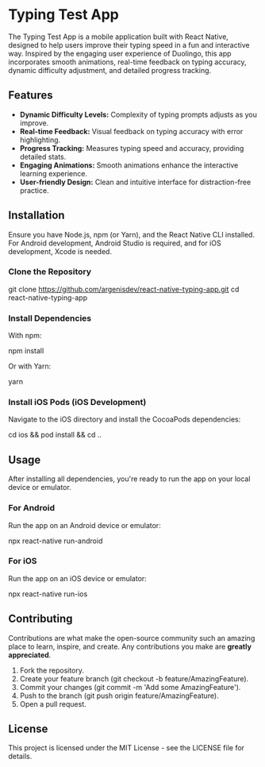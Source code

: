 # Typing Test App

The Typing Test App is a mobile application built with React Native, designed to help users improve their typing speed in a fun and interactive way. Inspired by the engaging user experience of Duolingo, this app incorporates smooth animations, real-time feedback on typing accuracy, dynamic difficulty adjustment, and detailed progress tracking.

## Features

- **Dynamic Difficulty Levels:** Complexity of typing prompts adjusts as you improve.
- **Real-time Feedback:** Visual feedback on typing accuracy with error highlighting.
- **Progress Tracking:** Measures typing speed and accuracy, providing detailed stats.
- **Engaging Animations:** Smooth animations enhance the interactive learning experience.
- **User-friendly Design:** Clean and intuitive interface for distraction-free practice.

## Installation

Ensure you have Node.js, npm (or Yarn), and the React Native CLI installed. For Android development, Android Studio is required, and for iOS development, Xcode is needed.

### Clone the Repository

git clone https://github.com/argenisdev/react-native-typing-app.git
cd react-native-typing-app

### Install Dependencies

With npm:

npm install

Or with Yarn:

yarn

### Install iOS Pods (iOS Development)

Navigate to the iOS directory and install the CocoaPods dependencies:

cd ios && pod install && cd ..

## Usage

After installing all dependencies, you're ready to run the app on your local device or emulator.

### For Android

Run the app on an Android device or emulator:

npx react-native run-android

### For iOS

Run the app on an iOS device or emulator:

npx react-native run-ios

## Contributing

Contributions are what make the open-source community such an amazing place to learn, inspire, and create. Any contributions you make are **greatly appreciated**.

1. Fork the repository.
2. Create your feature branch (git checkout -b feature/AmazingFeature).
3. Commit your changes (git commit -m 'Add some AmazingFeature').
4. Push to the branch (git push origin feature/AmazingFeature).
5. Open a pull request.

## License

This project is licensed under the MIT License - see the LICENSE file for details.

